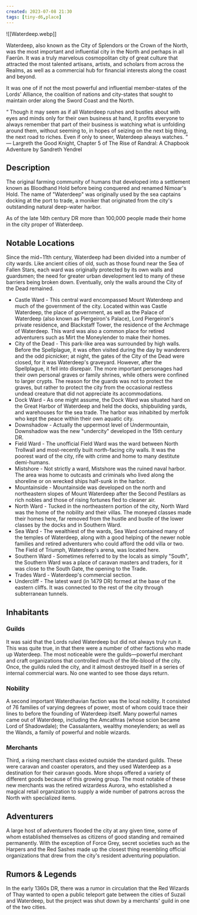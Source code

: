 ```yaml
---
created: 2023-07-08 21:30
tags: [tiny-d6,place]
---
```

![[Waterdeep.webp]]

Waterdeep, also known as the City of Splendors or the Crown of the North, was the most important and influential city in the North and perhaps in all Faerûn. It was a truly marvelous cosmopolitan city of great culture that attracted the most talented artisans, artists, and scholars from across the Realms, as well as a commercial hub for financial interests along the coast and beyond.

It was one of if not the most powerful and influential member-states of the Lords' Alliance, the coalition of nations and city-states that sought to maintain order along the Sword Coast and the North.

“
Though it may seem as if all Waterdeep rushes and bustles about with eyes and minds only for their own business at hand, it profits everyone to always remember that part of their business is watching what is unfolding around them, without seeming to, in hopes of seizing on the next big thing, the next road to riches. Even if only to sneer, Waterdeep always watches.
”
— Largreth the Good Knight, Chapter 5 of The Rise of Randral: A Chapbook Adventure by Sandreth Yendrel

## Description
The original farming community of humans that developed into a settlement known as Bloodhand Hold before being conquered and renamed Nimoar's Hold. The name of "Waterdeep" was originally used by the sea captains docking at the port to trade, a moniker that originated from the city's outstanding natural deep-water harbor.

As of the late 14th century DR more than 100,000 people made their home in the city proper of Waterdeep.

## Notable Locations

Since the mid−11th century, Waterdeep had been divided into a number of city wards. Like ancient cities of old, such as those found near the Sea of Fallen Stars, each ward was originally protected by its own walls and guardsmen; the need for greater urban development led to many of these barriers being broken down. Eventually, only the walls around the City of the Dead remained.

- Castle Ward - This central ward encompassed Mount Waterdeep and much of the government of the city. Located within was Castle Waterdeep, the place of government, as well as the Palace of Waterdeep (also known as Piergeiron's Palace), Lord Piergeiron's private residence, and Blackstaff Tower, the residence of the Archmage of Waterdeep. This ward was also a common place for retired adventurers such as Mirt the Moneylender to make their homes.
- City of the Dead - This park-like area was surrounded by high walls. Before the Spellplague, it was often visited during the day by wanderers and the odd picnicker; at night, the gates of the City of the Dead were closed, for it was Waterdeep's graveyard. However, after the Spellplague, it fell into disrepair. The more important personages had their own personal graves or family shrines, while others were confined to larger crypts. The reason for the guards was not to protect the graves, but rather to protect the city from the occasional restless undead creature that did not appreciate its accommodations.
- Dock Ward - As one might assume, the Dock Ward was situated hard on the Great Harbor of Waterdeep and held the docks, shipbuilding yards, and warehouses for the sea trade. The harbor was inhabited by merfolk who kept the peace within their own aquatic city.
- Downshadow - Actually the uppermost level of Undermountain, Downshadow was the new "undercity" developed in the 15th century DR.
- Field Ward - The unofficial Field Ward was the ward between North Trollwall and most-recently built north-facing city walls. It was the poorest ward of the city, rife with crime and home to many destitute demi-humans.
- Mistshore - Not strictly a ward, Mistshore was the ruined naval harbor. The area was home to outcasts and criminals who lived along the shoreline or on wrecked ships half-sunk in the harbor.
- Mountainside - Mountainside was developed on the north and northeastern slopes of Mount Waterdeep after the Second Pestilars as rich nobles and those of rising fortunes fled to cleaner air.
- North Ward - Tucked in the northeastern portion of the city, North Ward was the home of the nobility and their villas. The moneyed classes made their homes here, far removed from the hustle and bustle of the lower classes by the docks and in Southern Ward.
- Sea Ward - The wealthiest of the wards, Sea Ward contained many of the temples of Waterdeep, along with a good helping of the newer noble families and retired adventurers who could afford the odd villa or two. The Field of Triumph, Waterdeep's arena, was located here.
- Southern Ward - Sometimes referred to by the locals as simply "South", the Southern Ward was a place of caravan masters and traders, for it was close to the South Gate, the opening to the Trade.
- Trades Ward - Waterdeep's commercial section.
- Undercliff - The latest ward (in 1479 DR) formed at the base of the eastern cliffs. It was connected to the rest of the city through subterranean tunnels.

## Inhabitants

### Guilds
It was said that the Lords ruled Waterdeep but did not always truly run it. This was quite true, in that there were a number of other factions who made up Waterdeep. The most noticeable were the guilds—powerful merchant and craft organizations that controlled much of the life-blood of the city. Once, the guilds ruled the city, and it almost destroyed itself in a series of internal commercial wars. No one wanted to see those days return.

### Nobility
A second important Waterdhavian faction was the local nobility. It consisted of 76 families of varying degrees of power, most of whom could trace their lines to before the founding of Waterdeep itself. Many powerful names came out of Waterdeep, including the Amcathras (whose scion became Lord of Shadowdale); the Cassalanters, wealthy moneylenders; as well as the Wands, a family of powerful and noble wizards.


### Merchants
Third, a rising merchant class existed outside the standard guilds. These were caravan and coaster operators, and they used Waterdeep as a destination for their caravan goods. More shops offered a variety of different goods because of this growing group. The most notable of these new merchants was the retired wizardess Aurora, who established a magical retail organization to supply a wide number of patrons across the North with specialized items.

## Adventurers
A large host of adventurers flooded the city at any given time, some of whom established themselves as citizens of good standing and remained permanently. With the exception of Force Grey, secret societies such as the Harpers and the Red Sashes made up the closest thing resembling official organizations that drew from the city's resident adventuring population.

## Rumors & Legends
In the early 1360s DR, there was a rumor in circulation that the Red Wizards of Thay wanted to open a public teleport gate between the cities of Suzail and Waterdeep, but the project was shut down by a merchants' guild in one of the two cities.